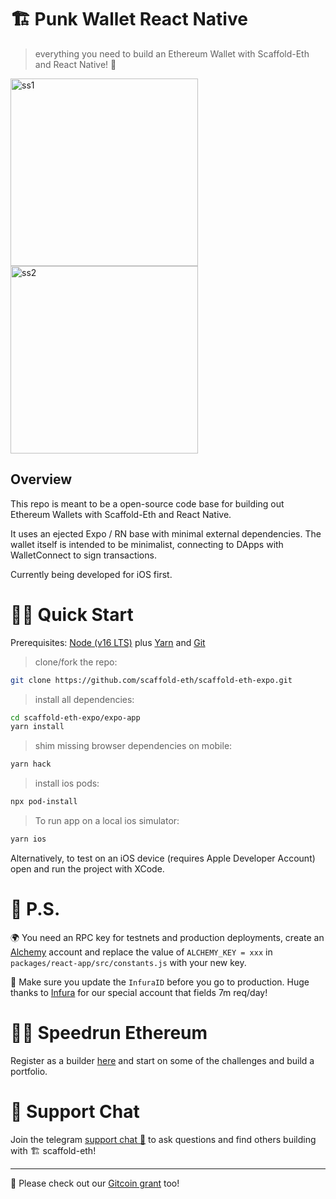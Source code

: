 # 🏗 Punk Wallet React Native

> everything you need to build an Ethereum Wallet with Scaffold-Eth and React Native! 🚀

<img width="300" alt="ss1" src="https://user-images.githubusercontent.com/4507317/163157288-6eb0963e-d712-43d4-ab28-ae1f8046a342.png">
<img width="300" alt="ss2" src="https://user-images.githubusercontent.com/4507317/163157299-43c44d9d-a5e8-491e-90f0-e9ea351759a5.png">


## Overview

This repo is meant to be a open-source code base for building out Ethereum Wallets with Scaffold-Eth and React Native.

It uses an ejected Expo / RN base with minimal external dependencies. The wallet itself is intended to be minimalist, connecting to DApps with WalletConnect to sign transactions.

Currently being developed for iOS first.

# 🏄‍♂️ Quick Start

Prerequisites: [Node (v16 LTS)](https://nodejs.org/en/download/) plus [Yarn](https://classic.yarnpkg.com/en/docs/install/) and [Git](https://git-scm.com/downloads)

> clone/fork the repo:

```bash
git clone https://github.com/scaffold-eth/scaffold-eth-expo.git
```

> install all dependencies:

```bash
cd scaffold-eth-expo/expo-app
yarn install
```

> shim missing browser dependencies on mobile:

```bash
yarn hack
```

> install ios pods:

```bash
npx pod-install
```

> To run app on a local ios simulator:

```bash
yarn ios
```

Alternatively, to test on an iOS device (requires Apple Developer Account) open and run the project with XCode.

# 💌 P.S.

🌍 You need an RPC key for testnets and production deployments, create an [Alchemy](https://www.alchemy.com/) account and replace the value of `ALCHEMY_KEY = xxx` in `packages/react-app/src/constants.js` with your new key.

📣 Make sure you update the `InfuraID` before you go to production. Huge thanks to [Infura](https://infura.io/) for our special account that fields 7m req/day!

# 🏃💨 Speedrun Ethereum

Register as a builder [here](https://speedrunethereum.com) and start on some of the challenges and build a portfolio.

# 💬 Support Chat

Join the telegram [support chat 💬](https://t.me/joinchat/KByvmRe5wkR-8F_zz6AjpA) to ask questions and find others building with 🏗 scaffold-eth!

---

🙏 Please check out our [Gitcoin grant](https://gitcoin.co/grants/2851/scaffold-eth) too!
